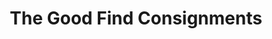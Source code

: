 ---
title: "The Good Find Consignments"
url: /nashua/the-good-find-consignments/
shop: Gebrauchtwaren
---